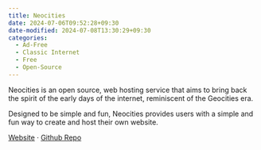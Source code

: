 ```yaml
---
title: Neocities
date: 2024-07-06T09:52:28+09:30
date-modified: 2024-07-08T13:30:29+09:30
categories:
  - Ad-Free
  - Classic Internet
  - Free
  - Open-Source
---
```


Neocities is an open source, web hosting service that aims to bring back the spirit of the early days of the internet, reminiscent of the Geocities era.

Designed to be simple and fun, Neocities provides users with a simple and fun way to create and host their own website.

[Website](https://neocities.org/) · [Github Repo](https://github.com/neocities)
